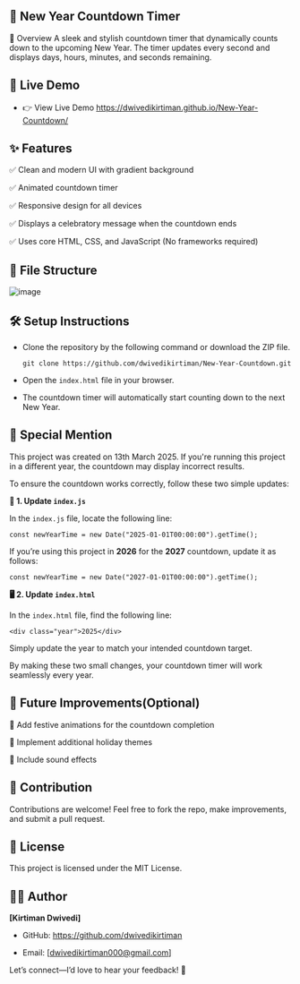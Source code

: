 ## 🎯 New Year Countdown Timer

📄 Overview
A sleek and stylish countdown timer that dynamically counts down to the upcoming New Year. The timer updates every second and displays days, hours, minutes, and seconds remaining.

## 📲 Live Demo

- 👉 View Live Demo       https://dwivedikirtiman.github.io/New-Year-Countdown/

  
## ✨ Features
✅ Clean and modern UI with gradient background

✅ Animated countdown timer

✅ Responsive design for all devices

✅ Displays a celebratory message when the countdown ends

✅ Uses core HTML, CSS, and JavaScript (No frameworks required)

## 📂 File Structure

![image](https://github.com/user-attachments/assets/3d3aeaf7-b20c-462a-afd4-6b92d7589708)

## 🛠️ Setup Instructions
- Clone the repository by the following command or download the ZIP file.

   ```git clone https://github.com/dwivedikirtiman/New-Year-Countdown.git```

- Open the ```index.html``` file in your browser.

- The countdown timer will automatically start counting down to the next New Year.

## 📝 Special Mention
This project was created on 13th March 2025. If you're running this project in a different year, the countdown may display incorrect results.

To ensure the countdown works correctly, follow these two simple updates:

**🔧 1. Update ```index.js```**

In the ```index.js``` file, locate the following line:

```const newYearTime = new Date("2025-01-01T00:00:00").getTime();```

If you’re using this project in **2026** for the **2027** countdown, update it as follows:

```const newYearTime = new Date("2027-01-01T00:00:00").getTime();```

**🖥️ 2. Update ```index.html```**

In the ```index.html``` file, find the following line:

```<div class="year">2025</div>```

Simply update the year to match your intended countdown target.

By making these two small changes, your countdown timer will work seamlessly every year. 


## 🚀 Future Improvements(Optional)

🔹 Add festive animations for the countdown completion

🔹 Implement additional holiday themes

🔹 Include sound effects

## 🤝 Contribution
Contributions are welcome! Feel free to fork the repo, make improvements, and submit a pull request.

## 📜 License
This project is licensed under the MIT License.

## 👨‍💻 Author

**[Kirtiman Dwivedi]**

- GitHub: https://github.com/dwivedikirtiman

- Email: [dwivedikirtiman000@gmail.com]

Let’s connect—I’d love to hear your feedback! 🚀
